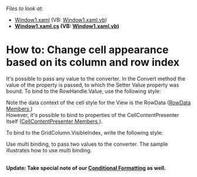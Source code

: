 <!-- default file list -->
*Files to look at*:

* [Window1.xaml](./CS/DXGrid_ConditionalFormatting/Window1.xaml) (VB: [Window1.xaml.vb](./VB/DXGrid_ConditionalFormatting/Window1.xaml.vb))
* **[Window1.xaml.cs](./CS/DXGrid_ConditionalFormatting/Window1.xaml.cs) (VB: [Window1.xaml.vb](./VB/DXGrid_ConditionalFormatting/Window1.xaml.vb))**
<!-- default file list end -->
# How to: Change cell appearance based on its column and row index


<p>It's possible to pass any value to the converter. In the Convert method the value of the property is passed, to which the Setter Value property was bound. To bind to the RowHandle.Value, use the following style:</p>
<p><Style x:Key="customCellStyle" TargetType="dxg:CellContentPresenter"><br />    <Setter Property="Background"<br />            Value="{Binding Path= Data.RowHandle.Value,<br />            Converter={local:YourConverter}}"/><br /> </Style></p>
<p>Note the data context of the cell style for the View is the RowData (<a href="http://documentation.devexpress.com/#WPF/DevExpressWpfGridRowDataMembersTopicAll"><u>RowData Members </u></a>)<br /> However, it's possible to bind to properties of the CellContentPresenter itself (<a href="http://documentation.devexpress.com/#WPF/DevExpressWpfGridCellContentPresenterMembersTopicAll"><u>CellContentPresenter Members </u></a>).</p>
<p>To bind to the GridColumn.VisibleIndex, write the following style:</p>
<p><Style x:Key="customCellStyle" TargetType="dxg:CellContentPresenter"><br />    <Setter Property="Background"<br />            Value="{Binding Path= Column.VisibleIndex, RelativeSource={RelativeSource Self},<br />            Converter={local:YourConverter}}"/><br /> </Style></p>
<p>Use multi binding, to pass two values to the converter. The sample illustrates how to use multi binding.<br /><br /></p>
<p><strong>Update: Take special note of our </strong><a href="https://documentation.devexpress.com/#WPF/CustomDocument17130"><strong>Conditional Formatting</strong></a><strong> as well.</strong></p>

<br/>


